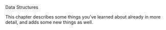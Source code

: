 Data Structures

This chapter describes some things you’ve learned about already in more detail, and adds some new things as well.
